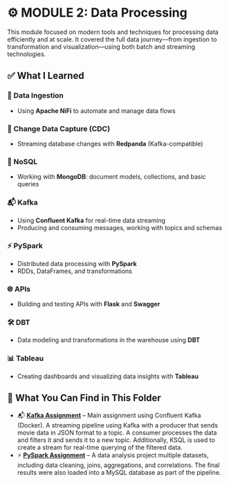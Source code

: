 # ⚙️ MODULE 2: Data Processing

This module focused on modern tools and techniques for processing data efficiently and at scale. It covered the full data journey—from ingestion to transformation and visualization—using both batch and streaming technologies.


## ✅ What I Learned

### 🔄 Data Ingestion  
- Using **Apache NiFi** to automate and manage data flows

### 📡 Change Data Capture (CDC)  
- Streaming database changes with **Redpanda** (Kafka-compatible)

### 🍃 NoSQL  
- Working with **MongoDB**: document models, collections, and basic queries

### 📬 Kafka  
- Using **Confluent Kafka** for real-time data streaming  
- Producing and consuming messages, working with topics and schemas

### ⚡ PySpark  
- Distributed data processing with **PySpark**  
- RDDs, DataFrames, and transformations

### 🌐 APIs  
- Building and testing APIs with **Flask** and **Swagger**

### 🛠️ DBT  
- Data modeling and transformations in the warehouse using **DBT**

### 📊 Tableau  
- Creating dashboards and visualizing data insights with **Tableau**


## 📂 What You Can Find in This Folder

- 📬 [**Kafka Assignment**](KAFKA) – Main assignment using Confluent Kafka (Docker). A streaming pipeline using Kafka with a producer that sends movie data in JSON format to a topic. A consumer processes the data and filters it and sends it to a new topic. Additionally, KSQL is used to create a stream for real-time querying of the filtered data.
- ⚡ [**PySpark Assignment**](PYSPARK) – A data analysis project multiple datasets, including data cleaning, joins, aggregations, and correlations. The final results were also loaded into a MySQL database as part of the pipeline.
